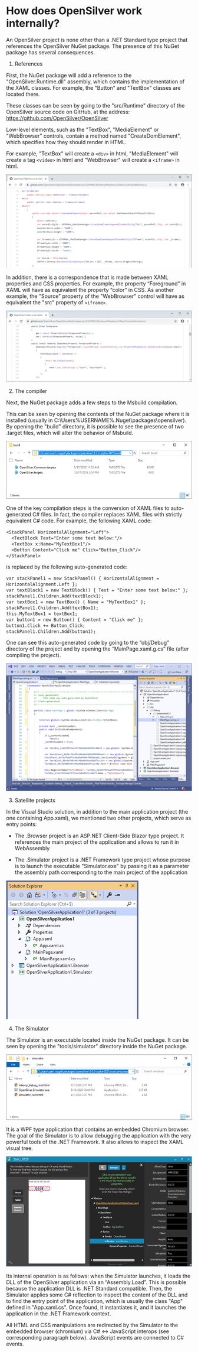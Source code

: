 # How does OpenSilver work internally?

An OpenSilver project is none other than a .NET Standard type project that references the OpenSilver NuGet package. The presence of this NuGet package has several consequences.

1. References

First, the NuGet package will add a reference to the "OpenSilver.Runtime.dll" assembly, which contains the implementation of the XAML classes. For example, the "Button" and "TextBox" classes are located there.

These classes can be seen by going to the "src/Runtime" directory of the OpenSilver source code on GitHub, at the address: https://github.com/OpenSilver/OpenSilver

Low-level elements, such as the "TextBox", "MediaElement" or "WebBrowser" controls, contain a method named "CreateDomElement", which specifies how they should render in HTML.

For example, "TextBox" will create a `<div>` in html, "MediaElement" will create a tag `<video>` in html and "WebBrowser" will create a `<iframe>` in html.

![Source Code](/images/12.SourceCode.png "The source code of the WebBrowser control")

In addition, there is a correspondence that is made between XAML properties and CSS properties. For example, the property “Foreground” in XAML will have as equivalent the property “color” in CSS. As another example, the "Source" property of the "WebBrowser" control will have as equivalent the "src" property of `<iframe>`.

![Properties Definition](/images/13.ForegroundProperties.png "The definition of the Foreground property")

2. The compiler

Next, the NuGet package adds a few steps to the Msbuild compilation.

This can be seen by opening the contents of the NuGet package where it is installed (usually in C:\Users\%USERNAME%\.Nuget\packages\opensilver\). By opening the "build" directory, it is possible to see the presence of two .target files, which will alter the behavior of Msbuild.

![Folder Build](/images/14.FolderBuild.png "The contents of the Build directory in the NuGet package")

One of the key compilation steps is the conversion of XAML files to auto-generated C# files. In fact, the compiler replaces XAML files with strictly equivalent C# code. For example, the following XAML code:

```
<StackPanel HorizontalAlignment="Left">
  <TextBlock Text="Enter some text below:"/>
  <TextBox x:Name="MyTextBox1"/>
  <Button Content="Click me" Click="Button_Click"/>
</StackPanel>
```

is replaced by the following auto-generated code:
```
var stackPanel1 = new StackPanel() { HorizontalAlignment = HorizontalAlignment.Left };
var textBlock1 = new TextBlock() { Text = "Enter some text below:" };
stackPanel1.Children.Add(textBlock1);
var textBox1 = new TextBox() { Name = "MyTextBox1" };
stackPanel1.Children.Add(textBox1);
this.MyTextBox1 = textBox1;
var button1 = new Button() { Content = "Click me" };
button1.Click += Button_Click;
stackPanel1.Children.Add(button1);
```

One can see this auto-generated code by going to the “obj/Debug” directory of the project and by opening the “MainPage.xaml.g.cs” file (after compiling the project).

![Generated Code](/images/15.autoGeneratedCode.png "The auto-generated MainPage.xaml.g.cs file")

3. Satellite projects

In the Visual Studio solution, in addition to the main application project (the one containing App.xaml), we mentioned two other projects, which serve as entry points:

* The .Browser project is an ASP.NET Client-Side Blazor type project. It references the main project of the application and allows to run it in WebAssembly

* The .Simulator project is a .NET Framework type project whose purpose is to launch the executable "Simulator.exe" by passing it as a parameter the assembly path corresponding to the main project of the application

![OpenSilver solution](/images/3.solutionExplorer.png "The three projects of a typical OpenSilver solution")

4. The Simulator

The Simulator is an executable located inside the NuGet package. It can be seen by opening the "tools/simulator" directory inside the NuGet package.

![Simulator Folder](/images/16.SimulatorFolder.png "The contents of the Simulator directory in the NuGet package")

It is a WPF type application that contains an embedded Chromium browser. The goal of the Simulator is to allow debugging the application with the very powerful tools of the .NET Framework. It also allows to inspect the XAML visual tree.

![Simulator Visual Tree](/images/11.VisualTree.png "The Simulator visual tree inspector")

Its internal operation is as follows: when the Simulator launches, it loads the DLL of the OpenSilver application via an “Assembly.Load”. This is possible because the application DLL is .NET Standard compatible. Then, the Simulator applies some C# reflection to inspect the content of the DLL and to find the entry point of the application, which is usually the class "App" defined in "App.xaml.cs". Once found, it instantiates it, and it launches the application in the .NET Framework context.

All HTML and CSS manipulations are redirected by the Simulator to the embedded browser (chromium) via C# <-> JavaScript interops (see corresponding paragraph below). JavaScript events are connected to C# events.

